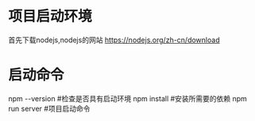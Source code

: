 # 项目启动环境
首先下载nodejs,nodejs的网站 https://nodejs.org/zh-cn/download


# 启动命令
npm --version #检查是否具有启动环境
npm install  #安装所需要的依赖
npm run server #项目启动命令
